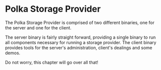# Polka Storage Provider

The Polka Storage Provider is comprised of two different binaries, one for the server and one for the client.

The server binary is fairly straight forward, providing a single binary to run all components necessary for running a storage provider.
The client binary provides tools for the server's administration, client's dealings and some demos.

Do not worry, this chapter will go over all that!



